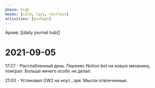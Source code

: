 ```yaml
---
phase: high
moods: [calm, lazy, restless]
activities: [pushups]
---
```

Архив: [[daily journal hub]]
# 2021-09-05

17:27 - Расслабленный день. Перенес Notion bot на новую механику, поиграл. Больше ничего особо не делал.

21:03 - Установил GW2 на ноут...зря. Мысли отвлеченные. 
